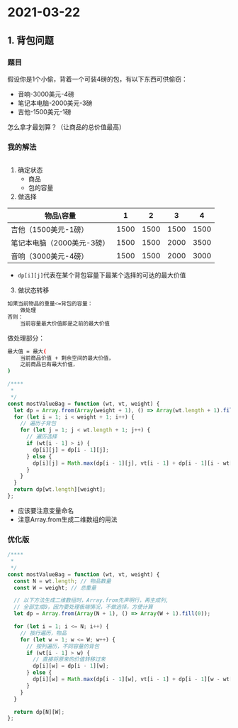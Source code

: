 # 2021-03-22

## 1. 背包问题     

### 题目

假设你是1个小偷，背着一个可装4磅的包，有以下东西可供偷窃：

- 音响-3000美元-4磅
- 笔记本电脑-2000美元-3磅
- 吉他-1500美元-1磅

怎么拿才最划算？（让商品的总价值最高）

### 我的解法

```js

```

1. 确定状态
   - 商品
   - 包的容量
2. 做选择

| 物品\容量                  | 1    | 2    | 3    | 4    |
| -------------------------- | ---- | ---- | ---- | ---- |
| 吉他（1500美元-1磅）       | 1500 | 1500 | 1500 | 1500 |
| 笔记本电脑（2000美元-3磅） | 1500 | 1500 | 2000 | 3500 |
| 音响（3000美元-4磅）       | 1500 | 1500 | 2000 | 3000 |

- `dp[i][j]`代表在某个背包容量下最某个选择的可达的最大价值

3. 做状态转移

```bash
如果当前物品的重量<=背包的容量：
	做处理
否则：
	当前容量最大价值即是之前的最大价值
```

做处理部分：

```bash
最大值 = 最大(
	当前商品价值 + 剩余空间的最大价值，
	之前商品已有最大价值，
)
```

```js
/****
 *
 */
const mostValueBag = function (wt, vt, weight) {
  let dp = Array.from(Array(weight + 1), () => Array(wt.length + 1).fill(0));
  for (let i = 1; i < weight + 1; i++) {
    // 遍历子背包
    for (let j = 1; j < wt.length + 1; j++) {
      // 遍历选择
      if (wt[i - 1] > i) {
        dp[i][j] = dp[i - 1][j];
      } else {
        dp[i][j] = Math.max(dp[i - 1][j], vt[i - 1] + dp[i - 1][i - wt[i - 1]]);
      }
    }
  }
  return dp[wt.length][weight];
};
```

- 应该要注意变量命名
- 注意Array.from生成二维数组的用法

### 优化版

```js
/****
 *
 */
const mostValueBag = function (wt, vt, weight) {
  const N = wt.length; // 物品数量
  const W = weight; // 总重量

  // 以下方法生成二维数组时，Array.from先声明行，再生成列,
  // 全部生成0，因为要处理极端情况，不做选择，方便计算
  let dp = Array.from(Array(N + 1), () => Array(W + 1).fill(0));

  for (let i = 1; i <= N; i++) {
    // 按行遍历，物品
    for (let w = 1; w <= W; w++) {
      // 按列遍历，不同容量的背包
      if (wt[i - 1] > w) {
        // 直接将原来的价值转移过来
        dp[i][w] = dp[i - 1][w];
      } else {
        dp[i][w] = Math.max(dp[i - 1][w], vt[i - 1] + dp[i - 1][w - wt[i - 1]]);
      }
    }
  }

  return dp[N][W];
};

```

